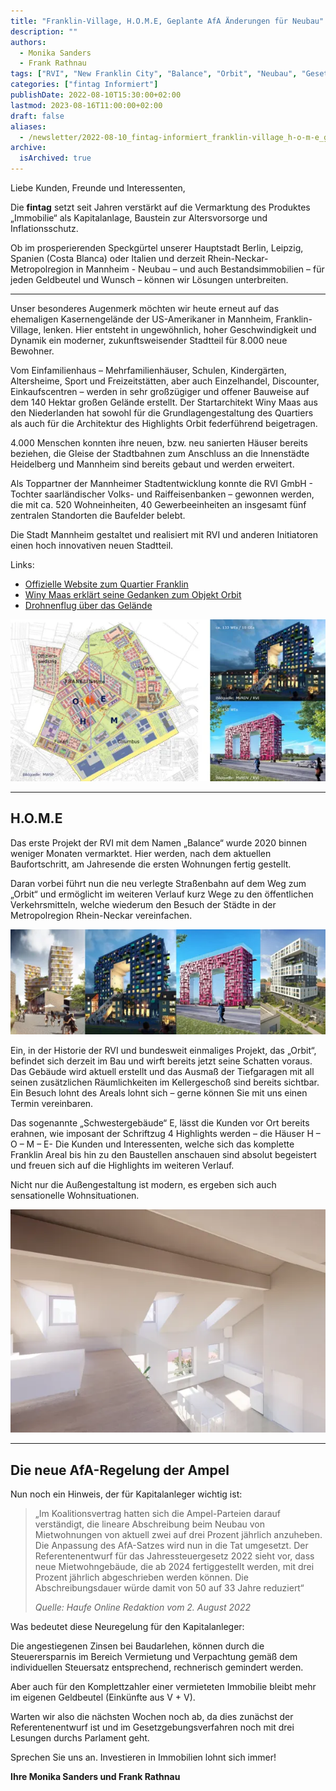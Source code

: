 ```yaml
---
title: "Franklin-Village, H.O.M.E, Geplante AfA Änderungen für Neubau"
description: ""
authors:
  - Monika Sanders
  - Frank Rathnau
tags: ["RVI", "New Franklin City", "Balance", "Orbit", "Neubau", "Gesetzesänderung"]
categories: ["fintag Informiert"]
publishDate: 2022-08-10T15:30:00+02:00
lastmod: 2023-08-16T11:00:00+02:00
draft: false
aliases:
  - /newsletter/2022-08-10_fintag-informiert_franklin-village_h-o-m-e_geplante-afa-aenderungen-fuer-neubau/
archive:
  isArchived: true
---
```


Liebe Kunden, Freunde und Interessenten,

Die **fintag** setzt seit Jahren verstärkt auf die Vermarktung des Produktes „Immobilie“ als Kapitalanlage,
Baustein zur Altersvorsorge und Inflationsschutz.

Ob im prosperierenden Speckgürtel unserer Hauptstadt Berlin, Leipzig, Spanien (Costa Blanca) oder Italien und derzeit
Rhein-Neckar-Metropolregion in Mannheim - Neubau – und auch Bestandsimmobilien – für jeden Geldbeutel und Wunsch –
können wir Lösungen unterbreiten.

----

Unser besonderes Augenmerk möchten wir heute erneut auf das ehemaligen Kasernengelände der US-Amerikaner in Mannheim,
Franklin-Village, lenken. Hier entsteht in ungewöhnlich, hoher Geschwindigkeit und Dynamik ein moderner,
zukunftsweisender Stadtteil für 8.000 neue Bewohner.

Vom Einfamilienhaus – Mehrfamilienhäuser, Schulen, Kindergärten, Altersheime, Sport und Freizeitstätten, aber auch
Einzelhandel, Discounter, Einkaufscentren – werden in sehr großzügiger und offener Bauweise auf dem 140 Hektar großen
Gelände erstellt. Der Startarchitekt Winy Maas aus den Niederlanden hat sowohl für die Grundlagengestaltung des
Quartiers als auch für die Architektur des Highlights Orbit federführend beigetragen.

4.000 Menschen konnten ihre neuen, bzw. neu sanierten Häuser bereits beziehen, die Gleise der Stadtbahnen zum
Anschluss an die Innenstädte Heidelberg und Mannheim sind bereits gebaut und werden erweitert.

Als Toppartner der Mannheimer Stadtentwicklung konnte die RVI GmbH - Tochter saarländischer Volks- und
Raiffeisenbanken – gewonnen werden, die mit ca. 520 Wohneinheiten, 40 Gewerbeeinheiten an insgesamt fünf
zentralen Standorten die Baufelder belebt.

Die Stadt Mannheim gestaltet und realisiert mit RVI und anderen Initiatoren einen hoch innovativen neuen Stadtteil.

Links:
- [Offizielle Website zum Quartier Franklin](https://franklin-mannheim.de/)
- [Winy Maas erklärt seine  Gedanken zum Objekt Orbit](https://youtu.be/akhwJSFAKho)
- [Drohnenflug über das Gelände](https://youtu.be/eW7GW6vKBmE)

![](img1_600.webp)

----

## H.O.M.E

Das erste Projekt der RVI mit dem Namen „Balance“ wurde 2020 binnen weniger Monaten vermarktet. Hier werden, nach dem
aktuellen Baufortschritt, am Jahresende die ersten Wohnungen fertig gestellt.

Daran vorbei führt nun die neu verlegte Straßenbahn auf dem Weg zum „Orbit“ und ermöglicht im weiteren Verlauf kurz
Wege zu den öffentlichen Verkehrsmitteln, welche wiederum den Besuch der Städte in der Metropolregion Rhein-Neckar
vereinfachen.

![](img2_600.webp)

Ein, in der Historie der RVI und bundesweit einmaliges Projekt, das „Orbit“, befindet sich derzeit im Bau und wirft
bereits jetzt seine Schatten voraus. Das Gebäude wird aktuell erstellt und das Ausmaß der Tiefgaragen mit all seinen
zusätzlichen Räumlichkeiten im Kellergeschoß sind bereits sichtbar. Ein Besuch lohnt des Areals lohnt sich – gerne
können Sie mit uns einen Termin vereinbaren.

Das sogenannte „Schwestergebäude“ E, lässt die Kunden vor Ort bereits erahnen, wie imposant der Schriftzug 4
Highlights werden – die Häuser H – O – M – E- Die Kunden und Interessenten, welche sich das komplette Franklin
Areal bis hin zu den Baustellen anschauen sind absolut begeistert und freuen sich auf die Highlights im weiteren
Verlauf.

Nicht nur die Außengestaltung ist modern, es ergeben sich auch sensationelle Wohnsituationen.

![](img3_600.webp)

----

## Die neue AfA-Regelung der Ampel

Nun noch ein Hinweis, der für Kapitalanleger wichtig ist:

> „Im Koalitionsvertrag hatten sich die Ampel-Parteien darauf verständigt, die lineare Abschreibung beim Neubau
von Mietwohnungen von aktuell zwei auf drei Prozent jährlich anzuheben. Die Anpassung des AfA-Satzes wird nun in
die Tat umgesetzt. Der Referentenentwurf für das Jahressteuergesetz 2022 sieht vor, dass neue Mietwohngebäude,
die ab 2024 fertiggestellt werden, mit drei Prozent jährlich abgeschrieben werden können. Die Abschreibungsdauer
würde damit von 50 auf 33 Jahre reduziert“
>
> *Quelle: Haufe Online Redaktion vom 2. August 2022*

Was bedeutet diese Neuregelung für den Kapitalanleger:

Die angestiegenen Zinsen bei Baudarlehen, können durch die Steuerersparnis im Bereich Vermietung und Verpachtung
gemäß dem individuellen Steuersatz entsprechend, rechnerisch gemindert werden.

Aber auch für den Komplettzahler einer vermieteten Immobilie bleibt mehr im eigenen Geldbeutel (Einkünfte aus V + V).

Warten wir also die nächsten Wochen noch ab, da dies zunächst der Referentenentwurf ist und im Gesetzgebungsverfahren
noch mit drei Lesungen durchs Parlament geht.

Sprechen Sie uns an. Investieren in Immobilien lohnt sich immer!

**Ihre Monika Sanders und Frank Rathnau**
